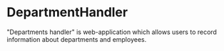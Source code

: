 # DepartmentHandler
"Departments handler" is web-application which allows users to record information about departments and employees.
